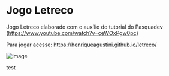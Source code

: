 # Jogo Letreco
Jogo Letreco elaborado com o auxílio do tutorial do Pasquadev (https://www.youtube.com/watch?v=ceWOxPgw0pc)

Para jogar acesse: https://henriqueagustini.github.io/letreco/

![image](https://user-images.githubusercontent.com/88353028/162542591-f1d3025e-103e-4bfa-9513-ddb35b20abdc.png)

test